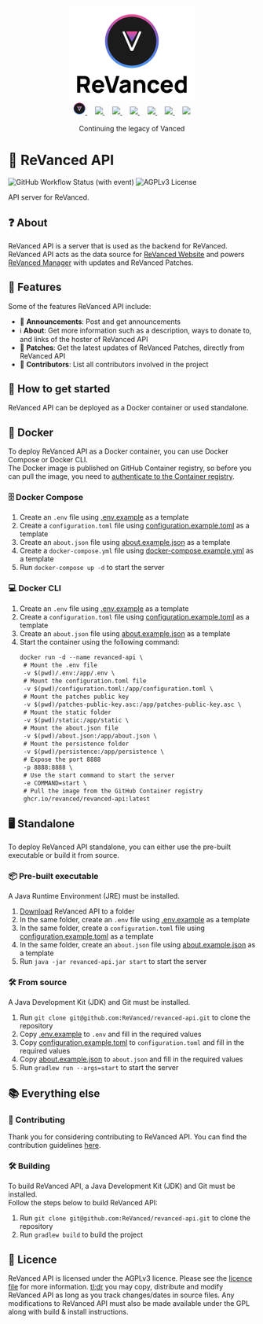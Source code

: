 <p align="center">
  <picture>
    <source
      width="256px"
      media="(prefers-color-scheme: dark)"
      srcset="assets/revanced-headline/revanced-headline-vertical-dark.svg"
    >
    <img 
      width="256px"
      src="assets/revanced-headline/revanced-headline-vertical-light.svg"
    >
  </picture>
  <br>
  <a href="https://revanced.app/">
     <picture>
         <source height="24px" media="(prefers-color-scheme: dark)" srcset="assets/revanced-logo/revanced-logo.svg" />
         <img height="24px" src="assets/revanced-logo/revanced-logo.svg" />
     </picture>
   </a>&nbsp;&nbsp;&nbsp;
   <a href="https://github.com/ReVanced">
       <picture>
           <source height="24px" media="(prefers-color-scheme: dark)" srcset="https://i.ibb.co/dMMmCrW/Git-Hub-Mark.png" />
           <img height="24px" src="https://i.ibb.co/9wV3HGF/Git-Hub-Mark-Light.png" />
       </picture>
   </a>&nbsp;&nbsp;&nbsp;
   <a href="http://revanced.app/discord">
       <picture>
           <source height="24px" media="(prefers-color-scheme: dark)" srcset="https://user-images.githubusercontent.com/13122796/178032563-d4e084b7-244e-4358-af50-26bde6dd4996.png" />
           <img height="24px" src="https://user-images.githubusercontent.com/13122796/178032563-d4e084b7-244e-4358-af50-26bde6dd4996.png" />
       </picture>
   </a>&nbsp;&nbsp;&nbsp;
   <a href="https://reddit.com/r/revancedapp">
       <picture>
           <source height="24px" media="(prefers-color-scheme: dark)" srcset="https://user-images.githubusercontent.com/13122796/178032351-9d9d5619-8ef7-470a-9eec-2744ece54553.png" />
           <img height="24px" src="https://user-images.githubusercontent.com/13122796/178032351-9d9d5619-8ef7-470a-9eec-2744ece54553.png" />
       </picture>
   </a>&nbsp;&nbsp;&nbsp;
   <a href="https://t.me/app_revanced">
      <picture>
         <source height="24px" media="(prefers-color-scheme: dark)" srcset="https://user-images.githubusercontent.com/13122796/178032213-faf25ab8-0bc3-4a94-a730-b524c96df124.png" />
         <img height="24px" src="https://user-images.githubusercontent.com/13122796/178032213-faf25ab8-0bc3-4a94-a730-b524c96df124.png" />
      </picture>
   </a>&nbsp;&nbsp;&nbsp;
   <a href="https://x.com/revancedapp">
      <picture>
         <source media="(prefers-color-scheme: dark)" srcset="https://user-images.githubusercontent.com/93124920/270180600-7c1b38bf-889b-4d68-bd5e-b9d86f91421a.png">
         <img height="24px" src="https://user-images.githubusercontent.com/93124920/270108715-d80743fa-b330-4809-b1e6-79fbdc60d09c.png" />
      </picture>
   </a>&nbsp;&nbsp;&nbsp;
   <a href="https://www.youtube.com/@ReVanced">
      <picture>
         <source height="24px" media="(prefers-color-scheme: dark)" srcset="https://user-images.githubusercontent.com/13122796/178032714-c51c7492-0666-44ac-99c2-f003a695ab50.png" />
         <img height="24px" src="https://user-images.githubusercontent.com/13122796/178032714-c51c7492-0666-44ac-99c2-f003a695ab50.png" />
     </picture>
   </a>
   <br>
   <br>
   Continuing the legacy of Vanced
</p>

# 🚀 ReVanced API

![GitHub Workflow Status (with event)](https://img.shields.io/github/actions/workflow/status/ReVanced/revanced-api/release.yml)
![AGPLv3 License](https://img.shields.io/badge/License-AGPL%20v3-yellow.svg)

API server for ReVanced.

## ❓ About

ReVanced API is a server that is used as the backend for ReVanced.
ReVanced API acts as the data source for [ReVanced Website](https://github.com/ReVanced/revanced-website) and
powers [ReVanced Manager](https://github.com/ReVanced/revanced-manager)
with updates and ReVanced Patches.

## 💪 Features

Some of the features ReVanced API include:

- 📢 **Announcements**: Post and get announcements
- ℹ️ **About**: Get more information such as a description, ways to donate to,
  and links of the hoster of ReVanced API
- 🧩 **Patches**: Get the latest updates of ReVanced Patches, directly from ReVanced API
- 👥 **Contributors**: List all contributors involved in the project

## 🚀 How to get started

ReVanced API can be deployed as a Docker container or used standalone.

## 🐳 Docker

To deploy ReVanced API as a Docker container, you can use Docker Compose or Docker CLI.  
The Docker image is published on GitHub Container registry,
so before you can pull the image, you need
to [authenticate to the Container registry](https://docs.github.com/en/packages/working-with-a-github-packages-registry/working-with-the-container-registry#authenticating-to-the-container-registry).

### 🗄️ Docker Compose

1. Create an `.env` file using [.env.example](.env.example) as a template
2. Create a `configuration.toml` file using [configuration.example.toml](configuration.example.toml) as a template
3. Create an `about.json` file using [about.example.json](about.example.json) as a template
4. Create a `docker-compose.yml` file using [docker-compose.example.yml](docker-compose.example.yml) as a template
5. Run `docker-compose up -d` to start the server

### 💻 Docker CLI

1. Create an `.env` file using [.env.example](.env.example) as a template
2. Create a `configuration.toml` file using [configuration.example.toml](configuration.example.toml) as a template
3. Create an `about.json` file using [about.example.json](about.example.json) as a template
4. Start the container using the following command:
   ```shell
   docker run -d --name revanced-api \
    # Mount the .env file
    -v $(pwd)/.env:/app/.env \
    # Mount the configuration.toml file
    -v $(pwd)/configuration.toml:/app/configuration.toml \
    # Mount the patches public key
    -v $(pwd)/patches-public-key.asc:/app/patches-public-key.asc \
    # Mount the static folder
    -v $(pwd)/static:/app/static \
    # Mount the about.json file
    -v $(pwd)/about.json:/app/about.json \
    # Mount the persistence folder
    -v $(pwd)/persistence:/app/persistence \
    # Expose the port 8888
    -p 8888:8888 \
    # Use the start command to start the server
    -e COMMAND=start \
    # Pull the image from the GitHub Container registry
    ghcr.io/revanced/revanced-api:latest
   ```

## 🖥️ Standalone

To deploy ReVanced API standalone, you can either use the pre-built executable or build it from source.

### 📦 Pre-built executable

A Java Runtime Environment (JRE) must be installed.

1. [Download](https://github.com/ReVanced/revanced-api/releases/latest) ReVanced API to a folder
2. In the same folder, create an `.env` file using [.env.example](.env.example) as a template
3. In the same folder, create a `configuration.toml` file
   using [configuration.example.toml](configuration.example.toml) as a template
4. In the same folder, create an `about.json` file using [about.example.json](about.example.json) as a template
5. Run `java -jar revanced-api.jar start` to start the server

### 🛠️ From source

A Java Development Kit (JDK) and Git must be installed.

1. Run `git clone git@github.com:ReVanced/revanced-api.git` to clone the repository
2. Copy [.env.example](.env.example) to `.env` and fill in the required values
3. Copy [configuration.example.toml](configuration.example.toml) to `configuration.toml` and fill in the required values
4. Copy [about.example.json](about.example.json) to `about.json` and fill in the required values
5. Run `gradlew run --args=start` to start the server

## 📚 Everything else

### 📙 Contributing

Thank you for considering contributing to ReVanced API. You can find the contribution
guidelines [here](CONTRIBUTING.md).

### 🛠️ Building

To build ReVanced API, a Java Development Kit (JDK) and Git must be installed.  
Follow the steps below to build ReVanced API:

1. Run `git clone git@github.com:ReVanced/revanced-api.git` to clone the repository
2. Run `gradlew build` to build the project

## 📜 Licence

ReVanced API is licensed under the AGPLv3 licence. Please see the [licence file](LICENSE) for more information.
[tl;dr](https://www.tldrlegal.com/license/gnu-affero-general-public-license-v3-agpl-3-0) you may copy, distribute and
modify ReVanced API as long as you track changes/dates in source files.
Any modifications to ReVanced API must also be made available under the GPL along with build & install instructions.
